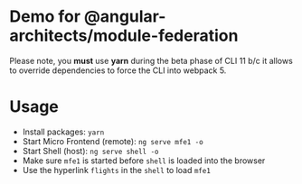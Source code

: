 # Demo for @angular-architects/module-federation

Please note, you **must** use **yarn** during the beta phase of CLI 11 b/c it allows to override dependencies to force the CLI into webpack 5.

# Usage

- Install packages: ``yarn``
- Start Micro Frontend (remote): ``ng serve mfe1 -o``
- Start Shell (host): ``ng serve shell -o``
- Make sure ``mfe1`` is started before ``shell`` is loaded into the browser
- Use the hyperlink ``flights`` in the ``shell`` to load `mfe1`
